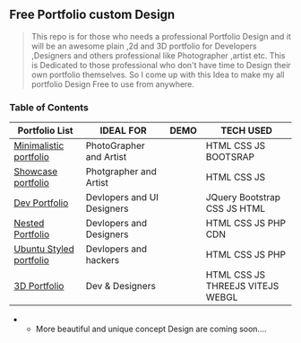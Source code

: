 ## Free Portfolio custom Design

> This repo is for those who needs a professional Portfolio Design and it will be an awesome plain ,2d and 3D portfolio for Developers ,Designers and others professional like Photographer ,artist etc. This is Dedicated to those  professional who don't have time to Design their own portfolio themselves. So I come up with this Idea to make my all portfolio Design Free to use from anywhere.


### Table of Contents


|  **Portfolio List**  |  **IDEAL FOR**  | **DEMO** | **TECH USED** |
|---|---|---|---|
| [Minimalistic portfolio](https://github.com/ZiaCodes/vikash-web) | PhotoGrapher and Artist |                                       |HTML CSS JS BOOTSRAP |
| [Showcase portfolio](https://github.com/ZiaCodes/ZiAhmed) | Photgrapher and Artist |                                               | HTML CSS JS |
| [Dev Portfolio](https://github.com/ZiaCodes/My-portfolio) | Devlopers and UI Designers |                                           |JQuery Bootstrap CSS JS HTML |
| [Nested Portfolio](https://github.com/ZiaCodes/Portfolio-Web-Design) | Devlopers and Designers |                                   | HTML CSS JS PHP CDN |
| [Ubuntu Styled portfolio](https://github.com/ZiaCodes/PortfolioDesignbasedon_ubuntuOs_STyle) | Devlopers and hackers |             | HTML CSS JS PHP | 
| [3D Portfolio](https://github.com/ZiaCodes/vite-threejs) | Dev & Designers |                                                       | HTML CSS JS THREEJS VITEJS WEBGL|


* * More beautiful and unique concept Design are coming soon....
